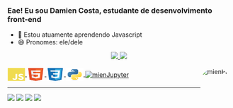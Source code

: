 ### Eae! Eu sou Damien Costa, estudante de desenvolvimento front-end

- 🌱 Estou atuamente aprendendo Javascript
- 😄 Pronomes: ele/dele

<div align="center">
  <a href="https://github.com/mienblack">
  <img height="180em" src="https://github-readme-stats.vercel.app/api?username=mienblack&show_icons=true&theme=midnight-purple&include_all_commits=true&count_private=true"/>
  <img height="180em" src="https://github-readme-stats.vercel.app/api/top-langs/?username=mienblack&layout=compact&langs_count=7&theme=midnight-purple"/>
</div>

<div style="display: inline_block"><br>
  <img align="center" alt="mienJs" height="30" width="40" src="https://raw.githubusercontent.com/devicons/devicon/master/icons/javascript/javascript-plain.svg">
  <img align="center" alt="mienHTML" height="30" width="40" src="https://raw.githubusercontent.com/devicons/devicon/master/icons/html5/html5-original.svg">
  <img align="center" alt="mienCSS" height="30" width="40" src="https://raw.githubusercontent.com/devicons/devicon/master/icons/css3/css3-original.svg">
  <img align="center" alt="mienPython" height="30" width="40" src="https://raw.githubusercontent.com/devicons/devicon/master/icons/python/python-original.svg">
  <img align="center" alt="mienJupyter" height="30" width="40" src="">
  <img align="right" alt="mienPic" height="150" style="border-radius:50px;" src="">
</div>
<hr>

<div> 
  <a href="#" target="_blank"><img src="https://img.shields.io/badge/-Instagram-%23E4405F?style=for-the-badge&logo=instagram&logoColor=white" target="_blank"></a>
  <a href="#" target="_blank"><img src="https://img.shields.io/badge/Discord-7289DA?style=for-the-badge&logo=discord&logoColor=white" target="_blank"></a> 
  <a href = "mailto:damienfelipe2015@gmail.com"><img src="https://img.shields.io/badge/-Gmail-%23333?style=for-the-badge&logo=gmail&logoColor=white" target="_blank"></a>
  <a href="https://www.linkedin.com/in/damien-costa-969953164/" target="_blank"><img src="https://img.shields.io/badge/-LinkedIn-%230077B5?style=for-the-badge&logo=linkedin&logoColor=white" target="_blank"></a> 
  
</div>
